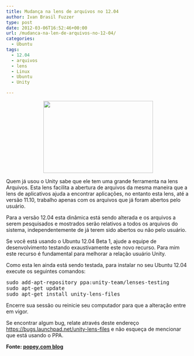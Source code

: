 ```yaml
---
title: Mudança na lens de arquivos no 12.04
author: Ivan Brasil Fuzzer
type: post
date: 2012-03-06T16:52:46+00:00
url: /mudanca-na-len-de-arquivos-no-12-04/
categories:
  - Ubuntu
tags:
  - 12.04
  - arquivos
  - lens
  - Linux
  - Ubuntu
  - Unity

---
```

<p style="text-align: center;">
  <a href="http://www.ubuntero.com.br/wp-content/uploads/2012/03/newlens.png"><img class="alignnone size-medium wp-image-3315" title="newlens" src="http://www.ubuntero.com.br/wp-content/uploads/2012/03/newlens-300x197.png" alt="" width="300" height="197" /></a>
</p>

Quem já usou o Unity sabe que ele tem uma grande ferramenta na lens Arquivos. Esta lens facilita a abertura de arquivos da mesma maneira que a lens de aplicativos ajuda a encontrar aplicações, no entanto esta lens, até a versão 11.10, trabalho apenas com os arquivos que já foram abertos pelo usuário.

Para a versão 12.04 esta dinâmica está sendo alterada e os arquivos a serem pesquisados e mostrados serão relativos a todos os arquivos do sistema, independentemente de já terem sido abertos ou não pelo usuário.

Se você está usando o Ubuntu 12.04 Beta 1, ajude a equipe de desenvolvimento testando exaustivamente este novo recurso. Para mim este recurso é fundamental para melhorar a relação usuário Unity.

Como esta len ainda está sendo testada, para instalar no seu Ubuntu 12.04 execute os seguintes comandos:

<pre class="brush:shell">sudo add-apt-repository ppa:unity-team/lenses-testing
sudo apt-get update
sudo apt-get install unity-lens-files</pre>

Encerre sua sessão ou reinicie seu computador para que a alteração entre em vigor.

Se encontrar algum bug, relate através deste endereço <https://bugs.launchpad.net/unity-lens-files> e não esqueça de mencionar que está usando o PPA.

**Fonte: [popey.com blog][1]**

 [1]: http://popey.com/blog/2012/03/06/improved-unity-files-lens-call-for-testing/